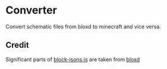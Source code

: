 # Converter
Convert schematic files from bloxd to minecraft and vice versa.

## Credit
Significant parts of [block-jsons.js](./src/block-jsons.js) are taken from [bloxd](https://bloxd.io/)